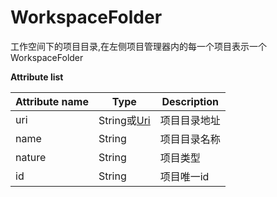 # WorkspaceFolder

工作空间下的项目目录,在左侧项目管理器内的每一个项目表示一个WorkspaceFolder

**Attribute list**

|Attribute name	|Type			|Description			|
|--		|--					|--				|
|uri	|String或[Uri](/ExtensionDocs/Api/other/Uri)|项目目录地址	|
|name	|String				|项目目录名称	|
|nature	|String				|项目类型		|
|id		|String				|项目唯一id		|